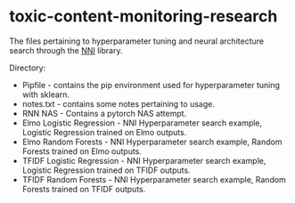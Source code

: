 # toxic-content-monitoring-research
The files pertaining to hyperparameter tuning and neural architecture search through the [NNI](https://github.com/microsoft/nni) library.

Directory:

* Pipfile - contains the pip environment used for hyperparameter tuning with sklearn.
* notes.txt - contains some notes pertaining to usage.
* RNN NAS - Contains a pytorch NAS attempt.
* Elmo Logistic Regression - NNI Hyperparameter search example, Logistic Regression trained on Elmo outputs.
* Elmo Random Forests - NNI Hyperparameter search example, Random Forests trained on Elmo outputs.
* TFIDF Logistic Regression - NNI Hyperparameter search example, Logistic Regression trained on TFIDF outputs.
* TFIDF Random Forests - NNI Hyperparameter search example, Random Forests trained on TFIDF outputs.




